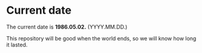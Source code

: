# Current date

The current date is **1986.05.02.** (YYYY.MM.DD.)

This repository will be good when the world ends, so we will know how long it lasted.
